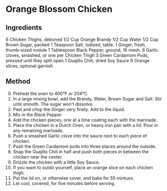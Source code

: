 # Orange Blossom Chicken

Ingredients
-----------
6 Chicken Thighs, deboned
1/2 Cup Orange Brandy
1/2 Cup Water
1/2 Cup Brown Sugar, packed
1 Teaspoon Salt, iodized, table.
1 Ginger, fresh, thumb-sized nodule
1 Tablespoon Black Pepper, ground, 16 mesh.
6 Garlic cloves, smashed, or one per Chicken Thigh
3 Green Cardamom Pods, pressed until they split open
1 Guajillo Chili, dried
Soy Sauce
6 Orange slices, optional garnish

Method
------
0. Preheat the oven to 400°F or 204°C.
1. In a large mixing bowl, add the Brandy, Water, Brown Sugar and Salt. Stir until smooth. The sugar won't dissolve.
2. Peel and chop the Ginger very finely. Add to the liquid.
3. Mix in the Black Pepper.
4. Add the chicken pieces, one at a time coating each with the marinade.
5. Place the chicken in a Dutch Oven, or heavy iron pan with a lid. Pour in any remaining marinade.
6. Push a smashed Garlic clove into the sauce next to each piece of chicken.
7. Push the Green Cardamom pods into three places around the outside.
8. Snap the Guajillo Chili in half and push both pieces in between the chicken near the center.
9. Drizzle the chicken with a little Soy Sauce.
10. If you want to outdo yourself, place an orange slice on each chicken thigh.
11. Put the lid on, or otherwise cover, and bake for 55 mintues.
12. Let cool, covered, for five minutes before serving.
